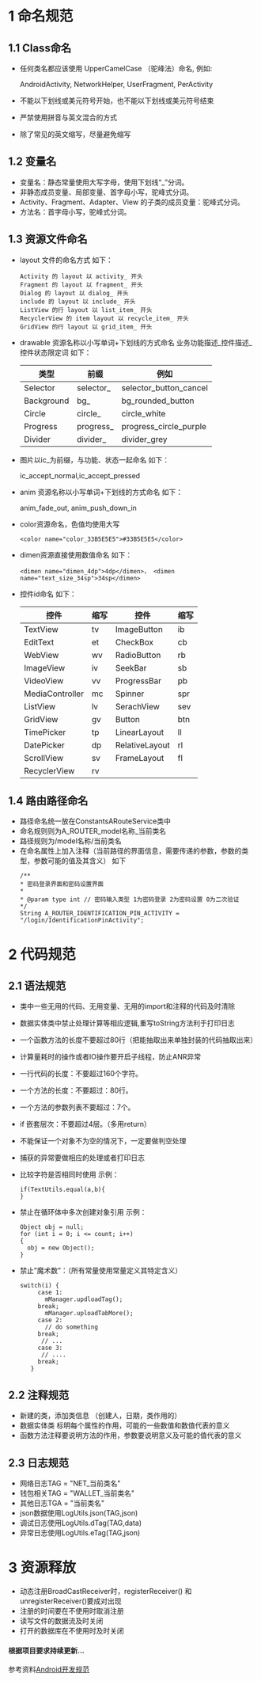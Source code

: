 # 1  命名规范

## 1.1  Class命名
 
- 任何类名都应该使用 UpperCamelCase （驼峰法）命名, 例如:

  AndroidActivity, NetworkHelper, UserFragment, PerActivity
  
- 不能以下划线或美元符号开始，也不能以下划线或美元符号结束
- 严禁使用拼音与英文混合的方式
- 除了常见的英文缩写，尽量避免缩写
  
## 1.2  变量名

- 变量名：静态常量使用大写字母，使用下划线“_”分词。
- 非静态成员变量、局部变量、首字母小写，驼峰式分词。
- Activity、Fragment、Adapter、View 的子类的成员变量：驼峰式分词。
- 方法名：首字母小写，驼峰式分词。

## 1.3 资源文件命名

- layout 文件的命名方式 如下：
  ```
  Activity 的 layout 以 activity_ 开头 
  Fragment 的 layout 以 fragment_ 开头 
  Dialog 的 layout 以 dialog_ 开头 
  include 的 layout 以 include_ 开头 
  ListView 的行 layout 以 list_item_ 开头 
  RecyclerView 的 item layout 以 recycle_item_ 开头 
  GridView 的行 layout 以 grid_item_ 开头
  ```
- drawable 资源名称以小写单词+下划线的方式命名 业务功能描述_控件描述_控件状态限定词  如下：

  类型    |	前缀	    |例如   |
  |----- |---- |---- |
  |Selector	|selector_	|selector_button_cancel|
  |Background	|bg_	|bg_rounded_button|
  |Circle	|circle_	|circle_white|
  |Progress	|progress_	|progress_circle_purple|
  |Divider	|divider_	|divider_grey|

 - 图片以ic_为前缀，与功能、状态一起命名  如下：

   ic_accept_normal,ic_accept_pressed

 - anim 资源名称以小写单词+下划线的方式命名  如下：

   anim_fade_out, anim_push_down_in 

 - color资源命名，色值均使用大写
   ```
   <color name="color_33B5E5E5">#33B5E5E5</color> 
   ```
 - dimen资源直接使用数值命名  如下：
   ```
   <dimen name="dimen_4dp">4dp</dimen>， <dimen name="text_size_34sp">34sp</dimen>
   ```
     
- 控件id命名  如下：

  控件   |	 缩写|  控件 | 缩写  |
  |-----|----- |-----  |-----  |
  |TextView|tv|ImageButton|ib|
  |EditText|et|CheckBox|cb|
  |WebView|wv|RadioButton|rb|
  |ImageView|iv|SeekBar|sb|
  |VideoView|vv|ProgressBar|pb|
  |MediaController|mc|Spinner|spr|
  |ListView|lv|SerachView|sev|
  |GridView|gv|Button|btn|Gallery|gly|
  |TimePicker|tp|LinearLayout|ll|
  |DatePicker|dp|RelativeLayout|rl|
  |ScrollView|sv|FrameLayout|fl|
  |RecyclerView|rv|

## 1.4 路由路径命名

 - 路径命名统一放在ConstantsARouteService类中
 - 命名规则则为A_ROUTER_model名称_当前类名
 - 路径规则为/model名称/当前类名
 - 在命名属性上加入注释（当前路径的界面信息，需要传递的参数，参数的类型，参数可能的值及其含义） 如下
      ```
      /**
      * 密码登录界面和密码设置界面
      *
      * @param type int // 密码输入类型 1为密码登录 2为密码设置 0为二次验证
      */
     String A_ROUTER_IDENTIFICATION_PIN_ACTIVITY = "/login/IdentificationPinActivity";
     ```

# 2 代码规范

## 2.1 语法规范

- 类中一些无用的代码、无用变量、无用的import和注释的代码及时清除
- 数据实体类中禁止处理计算等相应逻辑,重写toString方法利于打印日志
- 一个函数方法的长度不要超过80行（把能抽取出来单独封装的代码抽取出来）
- 计算量耗时的操作或者IO操作要开启子线程，防止ANR异常
- 一行代码的长度：不要超过160个字符。
- 一个方法的长度：不要超过：80行。
- 一个方法的参数列表不要超过：7个。
- if 嵌套层次：不要超过4层。（多用return）
- 不能保证一个对象不为空的情况下，一定要做判空处理
- 捕获的异常要做相应的处理或者打印日志
- 比较字符是否相同时使用 示例：

  ```
  if(TextUtils.equal(a,b){
  }
  ```
  
- 禁止在循环体中多次创建对象引用 示例：

  ```
  Object obj = null;
  for (int i = 0; i <= count; i++)
  {
    obj = new Object();
  }
  ```
  
- 禁止”魔术数”：（所有常量使用常量定义其特定含义）

  ```
  switch(i) {
       case 1:
         mManager.updloadTag();
       break;
         mManager.uploadTabMore();
       case 2:
         // do something
       break;
        // ...
       case 3:
        // ....
       break;
     }
  ```

## 2.2 注释规范

- 新建的类，添加类信息 （创建人，日期，类作用的）
- 数据实体类 标明每个属性的作用，可能的一些数值和数值代表的意义
- 函数方法注释要说明方法的作用，参数要说明意义及可能的值代表的意义

## 2.3 日志规范
    
- 网络日志TAG = "NET_当前类名"
- 钱包相关TAG = "WALLET_当前类名"
- 其他日志TGA = "当前类名"
- json数据使用LogUtils.json(TAG,json)
- 调试日志使用LogUtils.dTag(TAG,data)
- 异常日志使用LogUtils.eTag(TAG,json)  

# 3 资源释放

- 动态注册BroadCastReceiver时，registerReceiver() 和 unregisterReceiver()要成对出现
- 注册的时间要在不使用时取消注册
- 读写文件的数据流及时关闭
- 打开的数据库在不使用时及时关闭

#### 根据项目要求持续更新...

参考资料[Android开发规范](https://github.com/shiweigang789/Summary/blob/master/Android%E5%BC%80%E5%8F%91%E8%A7%84%E8%8C%83.pdf)



